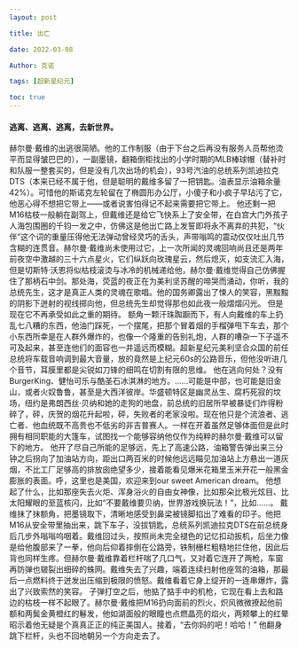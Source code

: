 ```yaml
---
layout: post

title: 出亡 

date: 2022-03-08

Author: 克诺

tags: [超新星纪元]

toc: true
---
```

#### 逃离、逃离、逃离，去新世界。

赫尔曼·戴维的出逃很简陋。他的工作制服（由于下台之后再没有服务人员帮他烫平而显得皱巴巴的），一副墨镜，翻箱倒柜找出的小学时期的MLB棒球帽（替补时和队服一整套买的，但是没有几次出场的机会），93号汽油的总统系列凯迪拉克DTS（本来已经不属于他，但是聪明的戴维多留了一把钥匙。油表显示油箱余量42%）。可惜他的斯诺克左轮留在了椭圆形办公厅，小傻子和小疯子早玷污了它，他恶心得不想把它带上——或者说害怕得记不起来需要把它带上。
他还剩一把M16枯枝一般躺在副驾上，但戴维还是给它飞快系上了安全带，在白宫大门外孩子人海包围圈的千钧一发之中，仿佛这是他出亡路上发誓即将永不离弃的共犯，“伙伴”这个词的重量压得他无法弹动曾经灵巧的舌头，声带嗡鸣的震动仅仅吐出几节含糊的连贯音。赫尔曼·戴维尚未使用过它，上一次所闻的灵魂回响尚且还是两年前夜空中激越的三十六点星火，它们纵跃向玫瑰星云，然后熄灭，如支流汇入海，但是切斯特·沃恩将似枯枝滚烫与冰冷的机械递给他，赫尔曼·戴维觉得自己仿佛握住了那柄石中剑。那处海，荧蓝的夜正在为美利坚苏醒的啼哭而涌动，你听，我的总统先生，这才是真正人类的灵魂在歌唱。他的国务卿露出了悚人的笑容，黑黢黢的阴影下迸射的视线掷向他，但总统先生却觉得那也如此夜一般熠熠闪光。
但是现在它不再承受如此之重的期待。
额角一颗汗珠踟蹰而下，有人向戴维的车上扔乱七八糟的东西，他油门踩死，一个摆尾，把那个冒着烟的手榴弹甩下车去，那个小东西所幸是在人群外爆炸的，也像一个隆重的告别礼炮，人群的嘈杂一下子遥不可及起来，甚至连他们的面容也一并遥远而模糊。超新星纪元美利坚合众国的前任总统将车载音响调到最大音量，放的竟然是上纪元60s的公路音乐，但他没听进几个音节，耳膜里都是尖锐如刀锋的细鸣在切割有限的思维。
他在逃向何处？没有BurgerKing、健怡可乐与酷圣石冰淇淋的地方。……可能是中部，也可能是旧金山，或者火奴鲁鲁，甚至是大西洋彼岸。华盛顿特区是幽灵丛生、腐朽死寂的坟场，纽约是弗朗西丝·贝纳和她的走狗的地盘，前总统的旧居所早被暴徒们炸得粉碎了，砰，庆贺的烟花升起啦，砰，失败者的老家没啦。现在他只是个流浪者、逃亡者、他血统既不高贵也不低劣的非吉普赛人。一样在开着虽然足够体面但是此时拥有相同职能的大篷车，试图找一个能够容纳他仅作为纯粹的赫尔曼·戴维可以留下的地方。
他开了尽自己所能的足够远，先上了高速公路，油箱警告弹出来三分钟之后拐向了加油站方向，距出口两百米的时候他远远瞄见加油站上方悬出一道灰烟，不比工厂足够高的排放囱绝望多少，接着能看见爆米花箱里玉米开花一般黑金膨胀的表面。呼，这里也是美国，欢迎来到our sweet American dream。
他想起了什么，比如那座失去火炬、浑身浴火的自由女神像，比如那朵比极光炫目、比太阳耀眼的至蓝核闪，比如“不要戴维要贝纳，世界游戏换玩法！”，比如……。
戴维抹了抹额角，把墨镜取下，清晰地感受到鼻梁被镜脚掐出了难看的印子。他把M16从安全带里抽出来，跳下车子，没拔钥匙，总统系列凯迪拉克DTS在前总统身后几步外嗡嗡呜咽着。戴维回过头，按照尚未完全褪色的记忆扣动扳机，后坐力像是给他腹部来了一拳，他向后仰着摔倒在公路旁，铁制栅栏粗糙地拦住他，因此后背也同样生疼。但赫尔曼·戴维靠着栏杆喘了几口气，又对着它连开了两枪，车窗再防弹也皲裂出细碎的蛛网。戴维失去了兴趣，端着连续扫射他座驾的油箱，那最后一点燃料终于迸发出压缩到极限的愤怒。戴维看着它身上绽开的一连串爆炸，露出了兴致索然的笑容。
子弹打空之后，他掂了掂手中的机枪，它现在看上去和路边的枯枝一样不起眼了。赫尔曼·戴维把M16扔向面前的烈火，炽风微微撩起他前额和两鬓金黄橙红的鬈发，他如湖面般的眼瞳也点燃晶亮的焰火，两颊攀上的红晕昭示着他无疑是个真真正正的纯正美国人。接着，“去你妈的吧！哈哈！”
他翻身跳下栏杆，头也不回地朝另一个方向走去了。